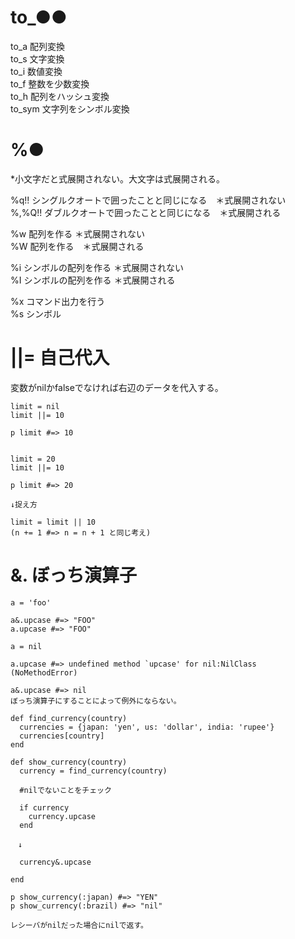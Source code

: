 # to_●●

to_a 配列変換  
to_s 文字変換  
to_i 数値変換  
to_f 整数を少数変換  
to_h 配列をハッシュ変換  
to_sym 文字列をシンボル変換  

# %●

*小文字だと式展開されない。大文字は式展開される。

%q!! シングルクオートで囲ったことと同じになる　＊式展開されない   
%,%Q!! ダブルクオートで囲ったことと同じになる　＊式展開される   

%w 配列を作る  ＊式展開されない    
%W 配列を作る　＊式展開される   

%i シンボルの配列を作る  ＊式展開されない   
%I シンボルの配列を作る  ＊式展開される   

%x コマンド出力を行う   
%s シンボル

# ||= 自己代入

変数がnilかfalseでなければ右辺のデータを代入する。

```
limit = nil
limit ||= 10

p limit #=> 10 


limit = 20
limit ||= 10

p limit #=> 20

↓捉え方

limit = limit || 10
(n += 1 #=> n = n + 1 と同じ考え)

```

# &. ぼっち演算子

```
a = 'foo'

a&.upcase #=> "FOO"
a.upcase #=> "FOO"

a = nil

a.upcase #=> undefined method `upcase' for nil:NilClass (NoMethodError)

a&.upcase #=> nil
ぼっち演算子にすることによって例外にならない。

```
```
def find_currency(country)
  currencies = {japan: 'yen', us: 'dollar', india: 'rupee'}
  currencies[country]
end

def show_currency(country)
  currency = find_currency(country)

  #nilでないことをチェック

  if currency
    currency.upcase
  end

　↓

  currency&.upcase
  
end

p show_currency(:japan) #=> "YEN"
p show_currency(:brazil) #=> "nil"

レシーバがnilだった場合にnilで返す。
```
